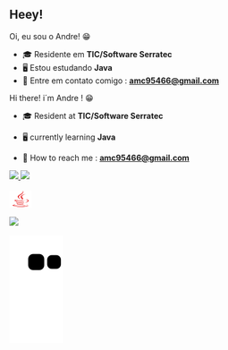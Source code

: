 ## Heey!

Oi, eu sou o Andre! 😁

- 🎓 Residente em **TIC/Software Serratec**
- 🖥 Estou estudando **Java**
- 📩 Entre em contato comigo : **amc95466@gmail.com**


Hi there! i´m Andre ! 😁

- 🎓 Resident at **TIC/Software Serratec**
- 🖥 currently learning **Java**
- 📩 How to reach me : **amc95466@gmail.com**

   <div>
 <a href="https://github.com/Andre-Maia-85">
 <img height="140em" src="https://github-readme-stats.vercel.app/api?username=Andre-Maia-85&show_icons=true&theme=codeSTACKr&include_all_commits=true&count_private=true"/>
  <img height="140em" src="https://github-readme-stats.vercel.app/api/top-langs/?username=Andre-Maia-85&layout=compact&langs_count=7&theme=codeSTACKr"/>
  </div> 
  


<div style="display: inline_block"><br>
  <img align="center" alt="Rafa-Js" height="30" width="40" src="https://raw.githubusercontent.com/devicons/devicon/master/icons/java/java-plain.svg">
  
</div><br>

<div>  
  <a href=[https://www.linkedin.com/in/andre-maia-74b9a5162/]([https://www.linkedin.com/in/andre-maia-74b9a5162/](https://www.linkedin.com/in/andre-maia-74b9a5162))" target="_blank"><img src="https://img.shields.io/badge/-LinkedIn-%230077B5?style=for-the-badge&logo=linkedin&logoColor=white" target="_blank"></a> 
  
</div>

  ![Snake animation](https://github.com/Andre-Maia-85/Andre-Maia-85/blob/output/github-contribution-grid-snake.svg)
